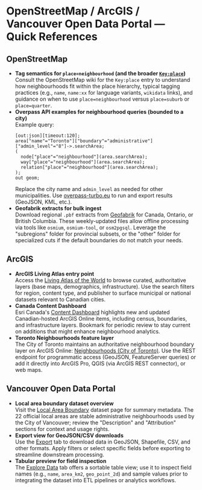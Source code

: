 # OpenStreetMap / ArcGIS / Vancouver Open Data Portal — Quick References

## OpenStreetMap

- **Tag semantics for `place=neighbourhood` (and the broader [`Key:place`](https://wiki.openstreetmap.org/wiki/Key:place))**  
  Consult the OpenStreetMap wiki for the `Key:place` entry to understand how neighbourhoods fit within the place hierarchy, typical tagging practices (e.g., `name`, `name:xx` for language variants, `wikidata` links), and guidance on when to use `place=neighbourhood` versus `place=suburb` or `place=quarter`.
- **Overpass API examples for neighbourhood queries (bounded to a city)**  
  Example query:  
  ```
  [out:json][timeout:120];
  area["name"="Toronto"]["boundary"="administrative"]["admin_level"="8"]->.searchArea;
  (
    node["place"="neighbourhood"](area.searchArea);
    way["place"="neighbourhood"](area.searchArea);
    relation["place"="neighbourhood"](area.searchArea);
  );
  out geom;
  ```  
  Replace the city name and `admin_level` as needed for other municipalities. Use [overpass-turbo.eu](https://overpass-turbo.eu/) to run and export results (GeoJSON, KML, etc.).
- **Geofabrik extracts for bulk ingest**  
  Download regional `.pbf` extracts from [Geofabrik](https://download.geofabrik.de/) for Canada, Ontario, or British Columbia. These weekly-updated files allow offline processing via tools like `osmium`, `osmium-tool`, or `osm2pgsql`. Leverage the "subregions" folder for provincial subsets, or the "other" folder for specialized cuts if the default boundaries do not match your needs.

## ArcGIS

- **ArcGIS Living Atlas entry point**  
  Access the [Living Atlas of the World](https://livingatlas.arcgis.com/en/home/) to browse curated, authoritative layers (base maps, demographics, infrastructure). Use the search filters for region, content type, and publisher to surface municipal or national datasets relevant to Canadian cities.
- **Canada Content Dashboard**  
  Esri Canada's [Content Dashboard](https://canadacontent.maps.arcgis.com/home/item.html?id=9f5a2f35b4774aaeb43d3eb531ede797) highlights new and updated Canadian-hosted ArcGIS Online items, including census, boundaries, and infrastructure layers. Bookmark for periodic review to stay current on additions that might enhance neighbourhood analytics.
- **Toronto Neighbourhoods feature layer**  
  The City of Toronto maintains an authoritative neighbourhood boundary layer on ArcGIS Online: [Neighbourhoods (City of Toronto)](https://services.arcgis.com/S9th0jAJ7bqgIRjw/ArcGIS/rest/services/Neighbourhoods/FeatureServer). Use the REST endpoint for programmatic access (GeoJSON, FeatureServer queries) or add it directly into ArcGIS Pro, QGIS (via ArcGIS REST connector), or web maps.

## Vancouver Open Data Portal

- **Local area boundary dataset overview**  
  Visit the [Local Area Boundary](https://opendata.vancouver.ca/explore/dataset/local-area-boundary/information/) dataset page for summary metadata. The 22 official local areas are stable administrative neighbourhoods used by the City of Vancouver; review the "Description" and "Attribution" sections for context and usage rights.
- **Export view for GeoJSON/CSV downloads**  
  Use the [Export](https://opendata.vancouver.ca/explore/dataset/local-area-boundary/export/) tab to download data in GeoJSON, Shapefile, CSV, and other formats. Apply filters or select specific fields before exporting to streamline downstream processing.
- **Tabular preview for field inspection**  
  The [Explore Data](https://opendata.vancouver.ca/explore/dataset/local-area-boundary/table/) tab offers a sortable table view; use it to inspect field names (e.g., `name`, `area_km2`, `geo_point_2d`) and sample values prior to integrating the dataset into ETL pipelines or analytics workflows.
